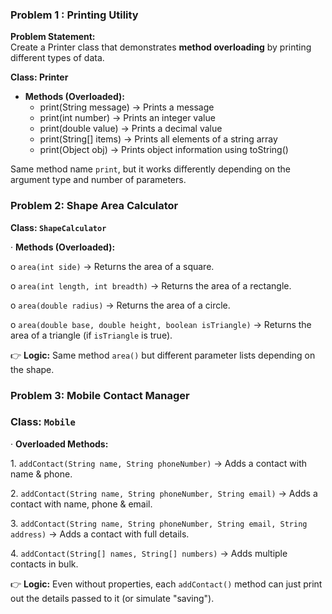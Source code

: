  

### **Problem 1 : Printing Utility**

**Problem Statement:**  
 Create a Printer class that demonstrates **method overloading** by printing different types of data.

**Class: Printer**

* **Methods (Overloaded):**  
  * print(String message) → Prints a message  
  * print(int number) → Prints an integer value  
  * print(double value) → Prints a decimal value  
  * print(String\[\] items) → Prints all elements of a string array  
  * print(Object obj) → Prints object information using toString()

Same method name `print`, but it works differently depending on the argument type and number of parameters.

 

 

### **Problem 2: Shape Area Calculator**

**Class: `ShapeCalculator`**

·        **Methods (Overloaded):**

o   `area(int side)` → Returns the area of a square.

o   `area(int length, int breadth)` → Returns the area of a rectangle.

o   `area(double radius)` → Returns the area of a circle.

o   `area(double base, double height, boolean isTriangle)` → Returns the area of a triangle (if `isTriangle` is true).

👉 **Logic:** Same method `area()` but different parameter lists depending on the shape.

 

### **Problem 3: Mobile Contact Manager**

 

### **Class: `Mobile`**

·        **Overloaded Methods:**

1\.     `addContact(String name, String phoneNumber)` → Adds a contact with name & phone.

2\.     `addContact(String name, String phoneNumber, String email)` → Adds a contact with name, phone & email.

3\.     `addContact(String name, String phoneNumber, String email, String address)` → Adds a contact with full details.

4\.     `addContact(String[] names, String[] numbers)` → Adds multiple contacts in bulk.

👉 **Logic:** Even without properties, each `addContact()` method can just print out the details passed to it (or simulate "saving").

 

